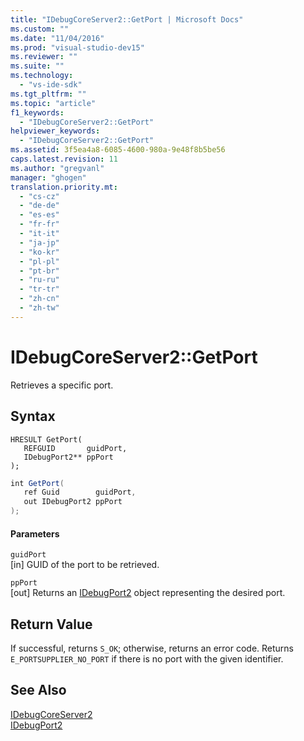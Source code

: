```yaml
---
title: "IDebugCoreServer2::GetPort | Microsoft Docs"
ms.custom: ""
ms.date: "11/04/2016"
ms.prod: "visual-studio-dev15"
ms.reviewer: ""
ms.suite: ""
ms.technology: 
  - "vs-ide-sdk"
ms.tgt_pltfrm: ""
ms.topic: "article"
f1_keywords: 
  - "IDebugCoreServer2::GetPort"
helpviewer_keywords: 
  - "IDebugCoreServer2::GetPort"
ms.assetid: 3f5ea4a8-6085-4600-980a-9e48f8b5be56
caps.latest.revision: 11
ms.author: "gregvanl"
manager: "ghogen"
translation.priority.mt: 
  - "cs-cz"
  - "de-de"
  - "es-es"
  - "fr-fr"
  - "it-it"
  - "ja-jp"
  - "ko-kr"
  - "pl-pl"
  - "pt-br"
  - "ru-ru"
  - "tr-tr"
  - "zh-cn"
  - "zh-tw"
---
```

# IDebugCoreServer2::GetPort
Retrieves a specific port.  
  
## Syntax  
  
```cpp#  
HRESULT GetPort(   
   REFGUID       guidPort,  
   IDebugPort2** ppPort  
);  
```  
  
```c#  
int GetPort(   
   ref Guid        guidPort,  
   out IDebugPort2 ppPort  
);  
```  
  
#### Parameters  
 `guidPort`  
 [in] GUID of the port to be retrieved.  
  
 `ppPort`  
 [out] Returns an [IDebugPort2](../../../extensibility/debugger/reference/idebugport2.md) object representing the desired port.  
  
## Return Value  
 If successful, returns `S_OK`; otherwise, returns an error code. Returns `E_PORTSUPPLIER_NO_PORT` if there is no port with the given identifier.  
  
## See Also  
 [IDebugCoreServer2](../../../extensibility/debugger/reference/idebugcoreserver2.md)   
 [IDebugPort2](../../../extensibility/debugger/reference/idebugport2.md)